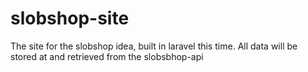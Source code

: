 # slobshop-site
The site for the slobshop idea, built in laravel this time. All data will be stored at and retrieved from the slobsbhop-api
